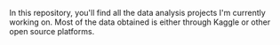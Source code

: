 In this repository, you'll find all the data analysis projects I'm currently working on. Most of the data obtained is either through Kaggle or other open source platforms. 
